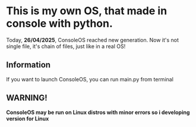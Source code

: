 # This is my own OS, that made in console with python.

Today, **26/04/2025**, ConsoleOS reached new generation. Now it's not single file, it's chain of files, just like in a real OS!

## Information
If you want to launch ConsoleOS, you can run main.py from terminal

## WARNING!
**ConsoleOS may be run on Linux distros with minor errors so i developing version for Linux**



